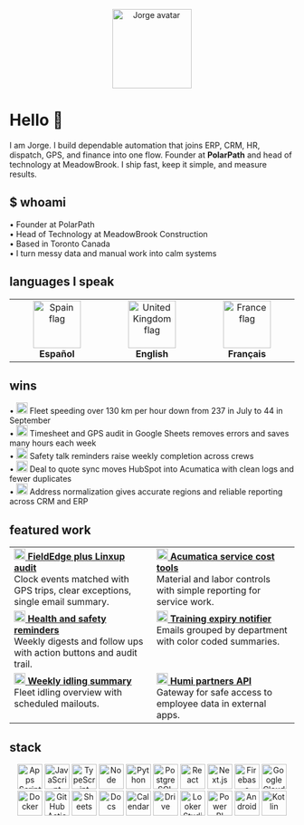 <p align="center">
  <img src="https://github.com/jorgedsp93.png" alt="Jorge avatar" width="140"><br/>
</p>

# Hello 👋

I am Jorge. I build dependable automation that joins ERP, CRM, HR, dispatch, GPS, and finance into one flow. Founder at **PolarPath** and head of technology at MeadowBrook. I ship fast, keep it simple, and measure results.

## $ whoami
• Founder at PolarPath  
• Head of Technology at MeadowBrook Construction  
• Based in Toronto Canada  
• I turn messy data and manual work into calm systems

## languages I speak
<div align="center">

<table>
  <tr>
    <td align="center" width="180">
      <img src="https://github.githubassets.com/images/icons/emoji/unicode/1f1ea-1f1f8.png?v8" height="84" alt="Spain flag"><br/>
      <b>Español</b>
    </td>
    <td align="center" width="180">
      <img src="https://github.githubassets.com/images/icons/emoji/unicode/1f1ec-1f1e7.png?v8" height="84" alt="United Kingdom flag"><br/>
      <b>English</b>
    </td>
    <td align="center" width="180">
      <img src="https://github.githubassets.com/images/icons/emoji/unicode/1f1eb-1f1f7.png?v8" height="84" alt="France flag"><br/>
      <b>Français</b>
    </td>
  </tr>
</table>

</div>


## wins
• <img src="https://cdn.simpleicons.org/googleanalytics/2E7D32" height="20" alt=""> Fleet speeding over 130 km per hour down from 237 in July to 44 in September  
• <img src="https://cdn.simpleicons.org/googlesheets/34A853" height="20" alt=""> Timesheet and GPS audit in Google Sheets removes errors and saves many hours each week  
• <img src="https://cdn.simpleicons.org/gmail/EA4335" height="20" alt=""> Safety talk reminders raise weekly completion across crews  
• <img src="https://cdn.simpleicons.org/hubspot/FF7A59" height="20" alt=""> Deal to quote sync moves HubSpot into Acumatica with clean logs and fewer duplicates  
• <img src="https://cdn.simpleicons.org/database/6E6E6E" height="20" alt=""> Address normalization gives accurate regions and reliable reporting across CRM and ERP

## featured work
<table>
  <tr>
    <td width="50%" valign="top">
      <a href="https://github.com/jorgedsp93/Fieldedge-linxup-clock-audit">
        <img src="https://cdn.simpleicons.org/googlemaps/4285F4" height="20" alt=""> <b>FieldEdge plus Linxup audit</b>
      </a>
      <br/>Clock events matched with GPS trips, clear exceptions, single email summary.
    </td>
    <td width="50%" valign="top">
      <a href="https://github.com/jorgedsp93/SO_Material-Labour">
        <img src="https://cdn.simpleicons.org/microsoftazure/0078D4" height="20" alt=""> <b>Acumatica service cost tools</b>
      </a>
      <br/>Material and labor controls with simple reporting for service work.
    </td>
  </tr>
  <tr>
    <td width="50%" valign="top">
      <a href="https://github.com/jorgedsp93/H-S_Reminder">
        <img src="https://cdn.simpleicons.org/gmail/EA4335" height="20" alt=""> <b>Health and safety reminders</b>
      </a>
      <br/>Weekly digests and follow ups with action buttons and audit trail.
    </td>
    <td width="50%" valign="top">
      <a href="https://github.com/jorgedsp93/training-expiry-notifier">
        <img src="https://cdn.simpleicons.org/googlecalendar/4285F4" height="20" alt=""> <b>Training expiry notifier</b>
      </a>
      <br/>Emails grouped by department with color coded summaries.
    </td>
  </tr>
  <tr>
    <td width="50%" valign="top">
      <a href="https://github.com/jorgedsp93/Weekly-Idling-Summary">
        <img src="https://cdn.simpleicons.org/speedtest/1A73E8" height="20" alt=""> <b>Weekly idling summary</b>
      </a>
      <br/>Fleet idling overview with scheduled mailouts.
    </td>
    <td width="50%" valign="top">
      <a href="https://github.com/jorgedsp93/Humi-HR/partners-api">
        <img src="https://cdn.simpleicons.org/postman/FF6C37" height="20" alt=""> <b>Humi partners API</b>
      </a>
      <br/>Gateway for safe access to employee data in external apps.
    </td>
  </tr>
</table>

## stack
<p align="center">
  <img src="https://cdn.simpleicons.org/googleappsscript/4285F4" height="44" alt="Apps Script">
  <img src="https://cdn.simpleicons.org/javascript/F7DF1E" height="44" alt="JavaScript">
  <img src="https://cdn.simpleicons.org/typescript/3178C6" height="44" alt="TypeScript">
  <img src="https://cdn.simpleicons.org/nodedotjs/339933" height="44" alt="Node">
  <img src="https://cdn.simpleicons.org/python/3776AB" height="44" alt="Python">
  <img src="https://cdn.simpleicons.org/postgresql/4169E1" height="44" alt="PostgreSQL">
  <img src="https://cdn.simpleicons.org/react/61DAFB" height="44" alt="React">
<img src="https://cdn.simpleicons.org/nextdotjs/FFFFFF" height="44" alt="Next.js">
  <img src="https://cdn.simpleicons.org/firebase/FFCA28" height="44" alt="Firebase">
  <img src="https://cdn.simpleicons.org/googlecloud/4285F4" height="44" alt="Google Cloud">
  <img src="https://cdn.simpleicons.org/docker/2496ED" height="44" alt="Docker">
  <img src="https://cdn.simpleicons.org/githubactions/2088FF" height="44" alt="GitHub Actions">
  <img src="https://cdn.simpleicons.org/googlesheets/34A853" height="44" alt="Sheets">
  <img src="https://cdn.simpleicons.org/googledocs/4285F4" height="44" alt="Docs">
  <img src="https://cdn.simpleicons.org/googlecalendar/4285F4" height="44" alt="Calendar">
  <img src="https://cdn.simpleicons.org/googledrive/4285F4" height="44" alt="Drive">
  <img src="https://cdn.simpleicons.org/looker/4285F4" height="44" alt="Looker Studio">
  <!-- Reliable Power BI logo from Simple Icons repo -->
<img src="https://cdn.simpleicons.org/powerbi/F2C811" height="44" alt="Power BI">
  <img src="https://cdn.simpleicons.org/android/3DDC84" height="44" alt="Android">
  <img src="https://cdn.simpleicons.org/kotlin/7F52FF" height="44" alt="Kotlin">
</p>
